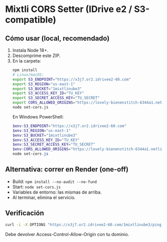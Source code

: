 # Mixtli CORS Setter (IDrive e2 / S3-compatible)

## Cómo usar (local, recomendado)
1. Instala Node 18+.
2. Descomprime este ZIP.
3. En la carpeta:
   ```bash
   npm install
   # Linux/macOS:
   export S3_ENDPOINT="https://x3j7.or2.idrivee2-60.com"
   export S3_REGION="us-east-1"
   export S3_BUCKET="1mixtlinube3"
   export S3_ACCESS_KEY_ID="TU_KEY"
   export S3_SECRET_ACCESS_KEY="TU_SECRET"
   export CORS_ALLOWED_ORIGINS="https://lovely-bienenstitch-6344a1.netlify.app,http://localhost:3000"
   node set-cors.js
   ```
   En Windows PowerShell:
   ```powershell
   $env:S3_ENDPOINT="https://x3j7.or2.idrivee2-60.com"
   $env:S3_REGION="us-east-1"
   $env:S3_BUCKET="1mixtlinube3"
   $env:S3_ACCESS_KEY_ID="TU_KEY"
   $env:S3_SECRET_ACCESS_KEY="TU_SECRET"
   $env:CORS_ALLOWED_ORIGINS="https://lovely-bienenstitch-6344a1.netlify.app,http://localhost:3000"
   node set-cors.js
   ```

## Alternativa: correr en Render (one-off)
- Build: `npm install --no-audit --no-fund`
- Start: `node set-cors.js`
- Variables de entorno: las mismas de arriba.
- Al terminar, elimina el servicio.

## Verificación
```bash
curl -i -X OPTIONS "https://x3j7.or2.idrivee2-60.com/1mixtlinube3/ping.bin"   -H "Origin: https://lovely-bienenstitch-6344a1.netlify.app"   -H "Access-Control-Request-Method: PUT"   -H "Access-Control-Request-Headers: content-type"
```
Debe devolver Access-Control-Allow-Origin con tu dominio.